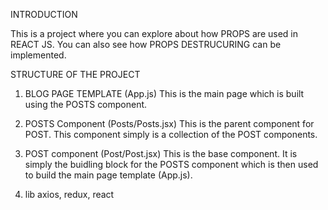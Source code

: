 INTRODUCTION

This is a project where you can explore about how PROPS are used in REACT JS. You can also see how PROPS DESTRUCURING can be implemented.

STRUCTURE OF THE PROJECT

1. BLOG PAGE TEMPLATE (App.js)
   This is the main page which is built using the POSTS component.

2. POSTS Component (Posts/Posts.jsx)
   This is the parent component for POST. This component simply is a collection of the POST components.

3. POST component (Post/Post.jsx)
   This is the base component. It is simply the buidling block for the POSTS component which is then used to build the main page template (App.js).

4. lib axios, redux, react